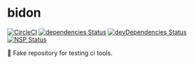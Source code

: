 bidon
======================
[![CircleCI](https://img.shields.io/circleci/project/github/guillaumearm/bidon.svg)](https://circleci.com/gh/guillaumearm/bidon)
[![dependencies Status](https://david-dm.org/guillaumearm/bidon/status.svg)](https://david-dm.org/guillaumearm/bidon  )
[![devDependencies Status](https://david-dm.org/guillaumearm/bidon/dev-status.svg)](https://david-dm.org/guillaumearm/bidon?type=dev)
[![NSP Status](https://nodesecurity.io/orgs/trapcodien/projects/e29ffd03-8631-4205-b225-39275e8a7bd3/badge)](https://nodesecurity.io/orgs/trapcodien/projects/e29ffd03-8631-4205-b225-39275e8a7bd3)

:chocolate_bar:
Fake repository for testing ci tools.
